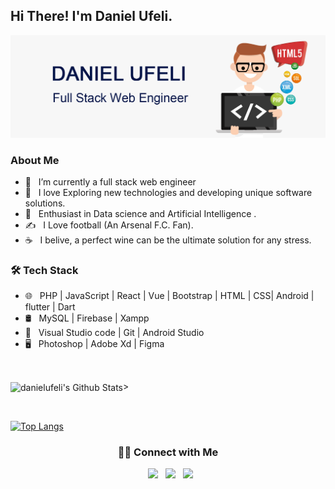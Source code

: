 <h2> Hi There! I'm Daniel Ufeli.</h2>

<img src="https://github.com/danielufeli/danielufeli/blob/main/header.png" />

<h3> About Me </h3>

- 🔭 &nbsp; I’m currently a full stack web engineer
- 🤔 &nbsp; I love Exploring new technologies and developing unique software solutions.
- 🌱 &nbsp; Enthusiast in Data science and Artificial Intelligence .
- ✍️ &nbsp; I Love football (An Arsenal F.C. Fan).
- ☕ &nbsp; I belive, a perfect wine can be the ultimate solution for any stress. 

<h3>🛠 Tech Stack</h3>

- 🌐 &nbsp; PHP | JavaScript | React | Vue | Bootstrap | HTML | CSS| Android | flutter | Dart
- 🛢 &nbsp; MySQL | Firebase | Xampp
- 🔧 &nbsp; Visual Studio code | Git | Android Studio
- 🖥 &nbsp; Photoshop | Adobe Xd | Figma

<br>

<img align="center" src="https://github-readme-stats.vercel.app/api?username=danielufeli&include_all_commits=true&count_private=true&show_icons=true&line_height=20&title_color=7A7ADB&icon_color=2234AE&text_color=D3D3D3&bg_color=0,000000,130F40" alt="danielufeli's Github Stats">>

</br>

[![Top Langs](https://github-readme-stats.vercel.app/api/top-langs/?username=danielufeli&layout=compact&text_color=daf7dc&bg_color=151515)](https://github.com/danielufeli/github-readme-stats)

<h3 align="center"> 🤝🏻 Connect with Me </h3>

<p align="center">
&nbsp; <a href="https://twitter.com/danielufeli" target="_blank" rel="noopener noreferrer"><img src="https://img.icons8.com/plasticine/100/000000/twitter.png" width="50" /></a>  
&nbsp; <a href="https://www.linkedin.com/in/danielufeli/" target="_blank" rel="noopener noreferrer"><img src="https://img.icons8.com/plasticine/100/000000/linkedin.png" width="50" /></a>
&nbsp; <a href="mailto:danielufeli@gmail.com" target="_blank" rel="noopener noreferrer"><img src="https://img.icons8.com/plasticine/100/000000/gmail.png"  width="50" /></a>
</p>

